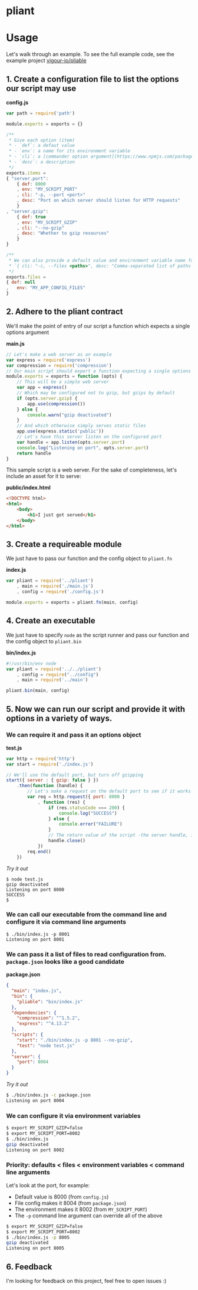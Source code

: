 pliant
=======

# Usage
Let's walk through an example. To see the full example code, see the example project [vigour-io/pliable](https://github.com/vigour-io/pliable)
## 1. Create a configuration file to list the options our script may use

**config.js**
```js
var path = require('path')

module.exports = exports = {}

/**
 * Give each option (item)
 * - `def`: a defaut value
 * - `env`: a name for its environment variable
 * - `cli`: a [commander option argument](https://www.npmjs.com/package/commander#option-parsing)
 * - `desc`: a description
 */
exports.items =
{ "server.port":
	{ def: 8000
	, env: "MY_SCRIPT_PORT"
	, cli: "-p, --port <port>"
	, desc: "Port on which server should listen for HTTP requests"
	}
, "server.gzip":
	{ def: true
	, env: "MY_SCRIPT_GZIP"
	, cli: "--no-gzip"
	, desc: "Whether to gzip resources"
	}
}

/**
 * We can also provide a default value and environment variable name for the files option
 * `{ cli: "-c, --files <paths>", desc: "Comma-separated list of paths to config files" }`
 */
exports.files =
{ def: null
,	env: "MY_APP_CONFIG_FILES"
}
```

## 2. Adhere to the pliant contract
We'll make the point of entry of our script a function which expects a single options argument

**main.js**
```js
// Let's make a web server as an example
var express = require('express')
var compression = require('compression')
// Our main script should export a function expecting a single options argument
module.exports = exports = function (opts) {
	// This will be a simple web server
	var app = express()
	// Which may be configured not to gzip, but gzips by default
	if (opts.server.gzip) {
		app.use(compression())
	} else {
		console.warn("gzip deactivated")
	}
	// And which otherwise simply serves static files
	app.use(express.static('public'))
	// Let's have this server listen on the configured port
	var handle = app.listen(opts.server.port)
	console.log("Listening on port", opts.server.port)
	return handle
}
```

This sample script is a web server. For the sake of completeness, let's include an asset for it to serve:

**public/index.html**
```html
<!DOCTYPE html>
<html>
	<body>
		<h1>I just got served</h1>
	</body>
</html>
```

## 3. Create a requireable module
We just have to pass our function and the config object to `pliant.fn`

**index.js**
```js
var pliant = require('../pliant')
	, main = require('./main.js')
	, config = require('./config.js')

module.exports = exports = pliant.fn(main, config)
```

## 4. Create an executable
We just have to specify `node` as the script runner and pass our function and the config object to `pliant.bin`

**bin/index.js**
```js
#!/usr/bin/env node
var pliant = require('../../pliant')
	, config = require("../config")
	, main = require('../main')

pliant.bin(main, config)
```

## 5. Now we can run our script and provide it with options in a variety of ways.

### We can require it and pass it an options object

**test.js**
```js
var http = require('http')
var start = require('./index.js')

// We'll use the default port, but turn off gzipping
start({ server : { gzip: false } })
	.then(function (handle) {
		// Let's make a request on the default port to see if it works
		var req = http.request({ port: 8000 }
			, function (res) {
				if (res.statusCode === 200) {
					console.log("SUCCESS")
				} else {
					console.error("FAILURE")
				}
				// The return value of the script -the server handle, in this case- is available
				handle.close()
			})
		req.end()
	})
```

_Try it out_
```shell
$ node test.js
gzip deactivated
Listening on port 8000
SUCCESS
$ 
```

### We can call our executable from the command line and configure it via command line arguments
```shell
$ ./bin/index.js -p 8001
Listening on port 8001

```

### We can pass it a list of files to read configuration from. `package.json` looks like a good candidate

**package.json**
```json
{
  "main": "index.js",
  "bin": {
    "pliable": "bin/index.js"
  },
  "dependencies": {
    "compression": "^1.5.2",
    "express": "^4.13.2"
  },
  "scripts": {
    "start": "./bin/index.js -p 8001 --no-gzip",
    "test": "node test.js"
  },
  "server": {
    "port": 8004
  }
}

```
_Try it out_
```bash
$ ./bin/index.js -c package.json
Listening on port 8004

```

### We can configure it via environment variables
```bash
$ export MY_SCRIPT_GZIP=false
$ export MY_SCRIPT_PORT=8002
$ ./bin/index.js
gzip deactivated
Listening on port 8002

```

### Priority: defaults < files < environment variables < command line arguments
Let's look at the port, for example:

- Default value is 8000 (from `config.js`)
- File config makes it 8004 (from `package.json`)
- The environment makes it 8002 (from `MY_SCRIPT_PORT`)
- The `-p` command line argument can override all of the above

```bash
$ export MY_SCRIPT_GZIP=false
$ export MY_SCRIPT_PORT=8002
$ ./bin/index.js -p 8005
gzip deactivated
Listening on port 8005

```

## 6. Feedback
I'm looking for feedback on this project, feel free to open issues :)